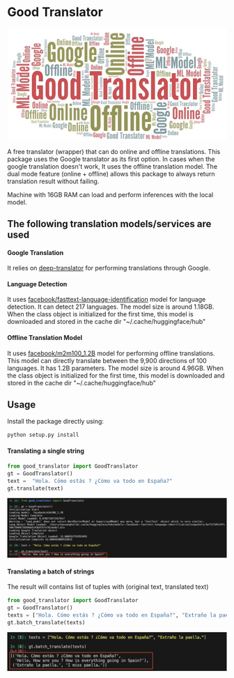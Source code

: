 # Good Translator

<img src="assets/header.jpg"  alt="Header"  style="display: block; margin: 0 auto" />
<br>
A free translator (wrapper) that can do online and offline translations. This package uses the Google translator as its first option. In cases when the google translation doesn't work, It uses the offline translation model. The dual mode feature (online + offline) allows this package to always return translation result without failing. 

Machine with 16GB RAM can load and perform inferences with the local model.

## The following translation models/services are used

#### Google Translation
It relies on [deep-translator](https://github.com/prataffel/deep_translator/tree/master) for performing translations through Google.


#### Language Detection
It uses [facebook/fasttext-language-identification](https://huggingface.co/facebook/fasttext-language-identification) model for language detection. It can detect 217 languages. The model size is around 1.18GB. When the class object is initialized for the first time, this model is downloaded and stored in the cache dir "~/.cache/huggingface/hub"


#### Offline Translation Model
It uses [facebook/m2m100_1.2B](https://huggingface.co/facebook/m2m100_1.2B) model for performing offline translations. This model can directly translate between the 9,900 directions of 100 languages. It has 1.2B parameters. The model size is around 4.96GB. When the class object is initialized for the first time, this model is downloaded and stored in the cache dir "~/.cache/huggingface/hub"


## Usage

Install the package directly using:

```bash
python setup.py install
```

#### Translating a single string
```python
from good_translator import GoodTranslator
gt = GoodTranslator()
text =  "Hola. Cómo estás ? ¿Cómo va todo en España?"
gt.translate(text)
```

![Demo1](assets/demo1.jpg)

#### Translating a batch of strings 
The result will contains list of tuples with (original text, translated text)
```python
from good_translator import GoodTranslator
gt = GoodTranslator()
texts = ["Hola. Cómo estás ? ¿Cómo va todo en España?", "Extraño la paella."]
gt.batch_translate(texts)
```

![Demo2](assets/demo2.jpg)






